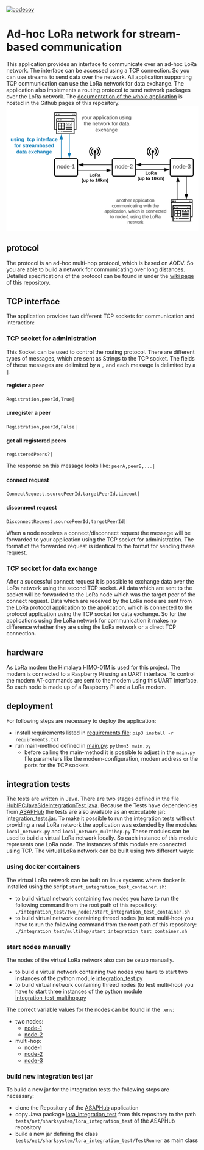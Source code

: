 
[![codecov](https://codecov.io/gh/marv1913/lora_multihop/branch/master/graph/badge.svg?token=Q0JEUCJ9ZS)](https://codecov.io/gh/marv1913/lora_multihop)  
  

  
# Ad-hoc LoRa network for stream-based communication  
  
This application provides an interface to communicate over an ad-hoc LoRa network.  The interface can be accessed using a TCP connection.  So you can use streams to send data over the network.  All application supporting TCP communication can use the LoRa network for data exchange. The application also implements a routing protocol to send network packages over the LoRa network.  The [documentation of the whole application](https://marv1913.github.io/lora_multihop/index.html)  is hosted in the Github pages of this repository.
<img src="https://raw.githubusercontent.com/marv1913/lora_multihop/master/diagrams/overview.svg">  
## protocol  
The protocol is an ad-hoc multi-hop protocol, which is based on AODV. So you are able to build a network for communicating over long distances.  Detailed specifications of the protocol can be found in under the [wiki page](https://github.com/marv1913/lora_multihop/wiki) of this repository.  
  
## TCP interface  
The application provides two different TCP sockets for communication and interaction:  
  
###  TCP socket for administration  
  
This Socket can be used to control the routing protocol. There are different types of messages, which are sent as Strings to the TCP socket. The fields of these messages are delimited by a `,` and each message is delimited by a `|`.

#### register a peer 
`Registration,peerId,True|`

#### unregister a peer 
`Registration,peerId,False|`

#### get all registered peers 
`registeredPeers?|`

The response on this message looks like:
`peerA,peerB,...|`

#### connect request
`ConnectRequest,sourcePeerId,targetPeerId,timeout|`

#### disconnect request
`DisconnectRequest,sourcePeerId,targetPeerId|`

When a node receives a connect/disconnect request the message will be forwarded to your application using the TCP socket for administration. The format of the forwarded request is identical to the format for sending these request.

### TCP socket for data exchange  
After a successful connect request it is possible to exchange data over the LoRa network using the second TCP socket. All data which are sent to the socket will be forwarded to the LoRa node which was the target peer of the connect request. Data which are received by the LoRa node are sent from the LoRa protocol application to the application, which is connected to the protocol application using the TCP socket for data exchange. So for the applications using the LoRa network for communication it makes no difference whether they are using the LoRa network or a direct TCP connection.
## hardware  
As LoRa modem the Himalaya HIMO-01M is used for this project. The modem is connected to a Raspberry Pi using an UART interface. To control the modem AT-commands are sent to the modem using this UART interface. So each node is made up of a Raspberry Pi and a LoRa modem.
## deployment  
For following steps are necessary to deploy the application:
- install requirements listed in [requirements  file](https://github.com/marv1913/lora_multihop/blob/master/requirements.txt): `pip3 install -r requirements.txt`
- run main-method defined in [main.py](https://github.com/marv1913/lora_multihop/blob/master/src/main.py): `python3 main.py`
  - before calling the main-method it is possible to adjust in the `main.py` file parameters like the modem-configuration, modem address or the ports for the TCP sockets
## integration tests
The tests are written in Java. There are two stages defined in the file [HubIPCJavaSideIntegrationTest.java](https://github.com/marv1913/lora_multihop/blob/master/integration_test/java/lora_integration_test/HubIPCJavaSideIntegrationTest.java).  Because the Tests have dependencies from [ASAPHub](https://github.com/SharedKnowledge/ASAPHub) the tests are also available as an executable jar: [integration_tests.jar](https://github.com/marv1913/lora_multihop/blob/master/integration_test/integration_tests.jar). To make it possible to run the integration tests without providing a real LoRa network the application was extended by the modules `local_network.py` and `local_network_multihop.py` These modules can be used to build a virtual LoRa network locally. So each instance of this module represents one LoRa node. The instances of this module are connected using TCP.  The virtual LoRa network can be built using two different ways:
### using docker containers
The virtual LoRa network can be built on linux systems where docker is installed  using the script `start_integration_test_container.sh`:
- to build virtual network containing two nodes you have to run the following command from the root path of this repository: 
`./integration_test/two_nodes/start_integration_test_container.sh`
- to build virtual network containing threed nodes (to test multi-hop) you have to run the following command from the root path of this repository: 
`./integration_test/multihop/start_integration_test_container.sh`

### start nodes manually
The nodes of the virtual LoRa network also can be setup manually.
- to build a virtual network containing two nodes you have to start two instances of the python module [integration_test.py](https://github.com/marv1913/lora_multihop/blob/master/src/integration_test.py)
-  to build virtual network containing threed nodes (to test multi-hop) you have to start three instances of the python module [integration_test_multihop.py](https://github.com/marv1913/lora_multihop/blob/master/src/integration_test.py)

The correct variable values for the nodes can be found in the `.env`:
- two nodes: 
  - [node-1](https://github.com/marv1913/lora_multihop/blob/master/integration_test/two_nodes/env_node_1)
  - [node-2](https://github.com/marv1913/lora_multihop/blob/master/integration_test/two_nodes/env_node_2)
- multi-hop:
  - [node-1](https://github.com/marv1913/lora_multihop/blob/master/integration_test/multihop/env_node_1)
  - [node-2](https://github.com/marv1913/lora_multihop/blob/master/integration_test/multihop/env_node_2)
  - [node-3](https://github.com/marv1913/lora_multihop/blob/master/integration_test/multihop/env_node_3)

### build new integration test jar
To build a new jar for the integration tests the following steps are necessary:
- clone the Repository of the  [ASAPHub](https://github.com/SharedKnowledge/ASAPHub)  application
-  copy Java package [lora_integration_test](https://github.com/marv1913/lora_multihop/tree/master/integration_test/java/lora_integration_test) from this repository to the path `tests/net/sharksystem/lora_integration_test` of the ASAPHub repository
- build a new jar defining the class `tests/net/sharksystem/lora_integration_test/TestRunner` as main class